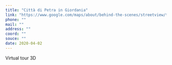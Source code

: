 ```yaml
---
title: "Città di Petra in Giordania"
link: "https://www.google.com/maps/about/behind-the-scenes/streetview/treks/petra/"
phone: ""
mail: ""
address: ""
coord: ""
souce: ""
date: 2020-04-02
---
```


Virtual tour 3D
